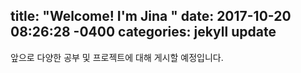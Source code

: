 title: "Welcome! I'm Jina "
date: 2017-10-20 08:26:28 -0400
categories: jekyll update
---

앞으로 다양한 공부 및 프로젝트에 대해 게시할 예정입니다.

